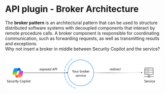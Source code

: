 # API plugin - Broker Architecture

The **broker pattern** is an architectural pattern that can be used to structure distributed software systems with decoupled components that interact by remote procedure calls. A broker component is responsible for coordinating communication, such as forwarding requests, as well as transmitting results and exceptions. <br>
Why not insert a broker in middle between Security Copilot and the service?

<div align="center">
  <img src="https://github.com/mariocuomo/Experimenting-With-Security-Copilot/blob/main/img/api_broker.png" width="700"> </img>
</div>

